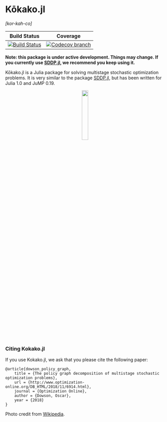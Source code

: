 # Kōkako.jl
*\[kor-kah-co\]*

| **Build Status** | **Coverage** |
|:--------------------:|:----------------:|
| [![Build Status][build-img]][build-url] | [![Codecov branch][codecov-img]][codecov-url]


[build-img]: https://travis-ci.com/odow/Kokako.jl.svg?branch=master
[build-url]: https://travis-ci.com/odow/Kokako.jl

[codecov-img]: https://codecov.io/github/odow/Kokako.jl/coverage.svg?branch=master
[codecov-url]: https://codecov.io/github/odow/Kokako.jl?branch=master

__Note: this package is under active development. Things may change. If you currently use 
[SDDP.jl](https://github.com/odow/SDDP.jl), we recommend you keep using it.__

Kōkako.jl is a Julia package for solving multistage stochastic optimization
problems. It is very similar to the package [SDDP.jl](https://github.com/odow/SDDP.jl),
but has been written for Julia 1.0 and JuMP 0.19.

<p align="center">
  <img width="20%" src="https://upload.wikimedia.org/wikipedia/commons/a/a2/K%C5%8Dkako.jpg">
</p>

### Citing Kokako.jl

If you use Kokako.jl, we ask that you please cite the following paper:
```
@article{dowson_policy_graph,
	title = {The policy graph decomposition of multistage stochastic optimization problems},
	url = {http://www.optimization-online.org/DB_HTML/2018/11/6914.html},
	journal = {Optimization Online},
	author = {Dowson, Oscar},
	year = {2018}
}
```
Photo credit from [Wikipedia](https://en.wikipedia.org/wiki/K%c5%8dkako#/media/File:K%C5%8Dkako.jpg).
